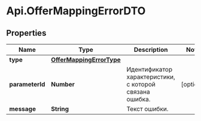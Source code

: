 # Api.OfferMappingErrorDTO

## Properties

Name | Type | Description | Notes
------------ | ------------- | ------------- | -------------
**type** | [**OfferMappingErrorType**](OfferMappingErrorType.md) |  | 
**parameterId** | **Number** | Идентификатор характеристики, с которой связана ошибка. | [optional] 
**message** | **String** | Текст ошибки. | 


